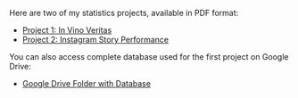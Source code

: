 Here are two of my statistics projects, available in PDF format:
- [Project 1: In Vino Veritas](https://github.com/viviana-04/statsprojects/blob/57517270cb621cc38674947a51e1a39e6a90e0f2/In%20Vino%20Veritas.pdf)
- [Project 2: Instagram Story Performance](https://github.com/viviana-04/statsprojects/blob/69b2325f7e2b81583230d1fcb2e1ae012e221dbf/Instagram%20Story%20Performance.pdf)

You can also access complete database used for the first project on Google Drive: 
- [Google Drive Folder with Database](https://drive.google.com/drive/folders/1_tS5OxCTEt8PU7Pyctvmmit1wXoXTm0a)
